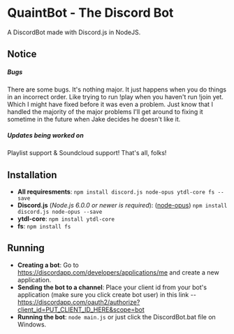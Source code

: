 # QuaintBot - The Discord Bot
A DiscordBot made with Discord.js in NodeJS.

## Notice
##### Bugs
There are some bugs. It's nothing major. It just happens when you do things in an incorrect order. Like trying to run !play when you haven't run !join yet. Which I might have fixed before it was even a problem. Just know that I handled the majority of the major problems I'll get around to fixing it sometime in the future when Jake decides he doesn't like it.

##### Updates being worked on
Playlist support & Soundcloud support! That's all, folks!

## Installation
* **All requiresments**: `npm install discord.js node-opus ytdl-core fs --save`
* **Discord.js** (*Node.js 6.0.0 or newer is required*): ([node-opus](https://www.npmjs.com/package/node-opus)) `npm install discord.js node-opus --save`
* **ytdl-core**: `npm install ytdl-core`
* **fs**: `npm install fs`

## Running
* **Creating a bot**: Go to https://discordapp.com/developers/applications/me and create a new application.
* **Sending the bot to a channel**: Place your client id from your bot's application (make sure you click create bot user) in this link -- https://discordapp.com/oauth2/authorize?client_id=PUT_CLIENT_ID_HERE&scope=bot
* **Running the bot**: `node main.js` or just click the DiscordBot.bat file on Windows.